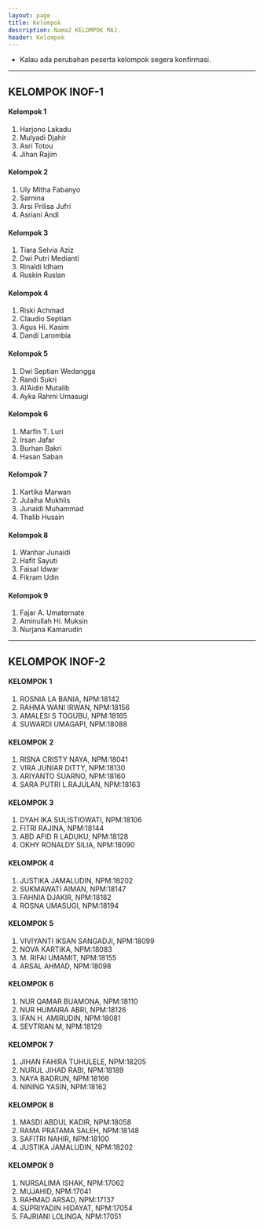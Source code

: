 ```yaml
---
layout: page
title: Kelompok
description: Nama2 KELOMPOK MAJ.
header: Kelompok
---
```


 * Kalau ada perubahan peserta kelompok segera konfirmasi.


***



## KELOMPOK INOF-1

#### Kelompok 1

1. Harjono Lakadu
2. Mulyadi Djahir
3. Asri Totou
4. Jihan Rajim

#### Kelompok 2

1. Uly Mitha Fabanyo
2. Sarnina 
3. Arsi Prilisa Jufri
4. Asriani Andi

#### Kelompok 3

1. Tiara Selvia Aziz
2. Dwi Putri Medianti
3. Rinaldi Idham
4. Ruskin Ruslan


#### Kelompok 4

1. Riski Achmad
2. Claudio Septian
3. Agus Hi. Kasim
4. Dandi Larombia

#### Kelompok 5

1. Dwi Septian Wedangga
2. Randi Sukri
3. Al’Aidin Mutalib
4. Ayka Rahmi Umasugi 

#### Kelompok 6

1. Marfin T. Luri
2. Irsan Jafar
3. Burhan Bakri
4. Hasan Saban

#### Kelompok 7

1. Kartika Marwan
2. Julaiha Mukhlis
3. Junaidi Muhammad 
4. Thalib Husain


#### Kelompok 8 

1. Wanhar Junaidi
2. Hafit Sayuti
3. Faisal Idwar
4. Fikram Udin



#### Kelompok 9

1. Fajar A. Umaternate 
2. Aminullah Hi. Muksin
3. Nurjana Kamarudin


***

## KELOMPOK INOF-2


#### KELOMPOK 1

1. ROSNIA LA BANIA, NPM:18142
2. RAHMA WANI IRWAN, NPM:18156
3. AMALESI S TOGUBU, NPM:18165
4. SUWARDI UMAGAPI, NPM:18088

#### KELOMPOK 2


1. RISNA CRISTY NAYA, NPM:18041
2. VIRA JUNIAR DITTY, NPM:18130
3. ARIYANTO SUARNO, NPM:18160
4. SARA PUTRI L.RAJULAN, NPM:18163

#### KELOMPOK 3


1. DYAH IKA SULISTIOWATI, NPM:18106
2. FITRI RAJINA, NPM:18144
3. ABD AFID R LADUKU, NPM:18128
4. OKHY RONALDY SILIA, NPM:18090

#### KELOMPOK 4


1. JUSTIKA JAMALUDIN, NPM:18202
2. SUKMAWATI AIMAN, NPM:18147
3. FAHNIA DJAKIR, NPM:18182
4. ROSNA UMASUGI, NPM:18194


#### KELOMPOK 5


1. VIVIYANTI IKSAN SANGADJI, NPM:18099
2. NOVA KARTIKA, NPM:18083
3. M. RIFAI UMAMIT, NPM:18155
4. ARSAL AHMAD, NPM:18098

#### KELOMPOK 6


1. NUR QAMAR BUAMONA, NPM:18110
2. NUR HUMAIRA ABRI, NPM:18126
3. IFAN H. AMIRUDIN, NPM:18081
4. SEVTRIAN M, NPM:18129

#### KELOMPOK 7


1. JIHAN FAHIRA TUHULELE, NPM:18205
2. NURUL JIHAD RABI, NPM:18189
3. NAYA BADRUN, NPM:18166
4. NINING YASIN, NPM:18162

#### KELOMPOK 8


1. MASDI ABDUL KADIR, NPM:18058
2. RAMA PRATAMA SALEH, NPM:18148 
3. SAFITRI NAHIR, NPM:18100
4. JUSTIKA JAMALUDIN, NPM:18202

#### KELOMPOK 9


1. NURSALIMA ISHAK, NPM:17062
2. MUJAHID, NPM:17041
3. RAHMAD ARSAD, NPM:17137
4. SUPRIYADIN HIDAYAT, NPM:17054
5. FAJRIANI LOLINGA, NPM:17051
